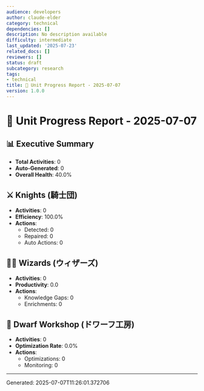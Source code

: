 ```yaml
---
audience: developers
author: claude-elder
category: technical
dependencies: []
description: No description available
difficulty: intermediate
last_updated: '2025-07-23'
related_docs: []
reviewers: []
status: draft
subcategory: research
tags:
- technical
title: 🏰 Unit Progress Report - 2025-07-07
version: 1.0.0
---
```


# 🏰 Unit Progress Report - 2025-07-07

## 📊 Executive Summary
- **Total Activities**: 0
- **Auto-Generated**: 0
- **Overall Health**: 40.0%

## ⚔️ Knights (騎士団)
- **Activities**: 0
- **Efficiency**: 100.0%
- **Actions**:
  - Detected: 0
  - Repaired: 0
  - Auto Actions: 0

## 🧙‍♂️ Wizards (ウィザーズ)
- **Activities**: 0
- **Productivity**: 0.0
- **Actions**:
  - Knowledge Gaps: 0
  - Enrichments: 0

## 🔨 Dwarf Workshop (ドワーフ工房)
- **Activities**: 0
- **Optimization Rate**: 0.0%
- **Actions**:
  - Optimizations: 0
  - Monitoring: 0

---
Generated: 2025-07-07T11:26:01.372706
